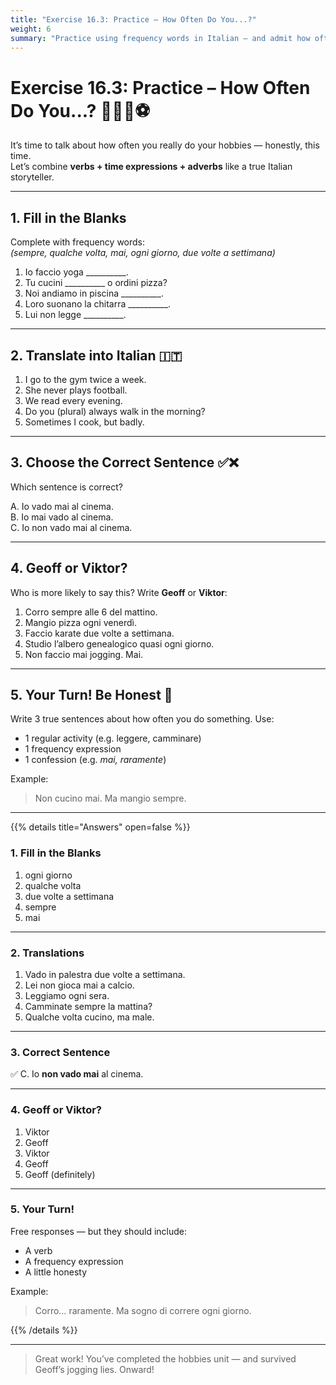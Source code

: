 ```yaml
---
title: "Exercise 16.3: Practice – How Often Do You...?"
weight: 6
summary: "Practice using frequency words in Italian – and admit how often you actually do that yoga you mention on your CV."
---
```


# Exercise 16.3: Practice – How Often Do You...? 🧘‍♂️📅⚽

It’s time to talk about how often you really do your hobbies — honestly, this time.  
Let’s combine **verbs + time expressions + adverbs** like a true Italian storyteller.

---

## 1. Fill in the Blanks

Complete with frequency words:  
*(sempre, qualche volta, mai, ogni giorno, due volte a settimana)*

1. Io faccio yoga __________.  
2. Tu cucini __________ o ordini pizza?  
3. Noi andiamo in piscina __________.  
4. Loro suonano la chitarra __________.  
5. Lui non legge __________.

---

## 2. Translate into Italian 🇮🇹

1. I go to the gym twice a week.  
2. She never plays football.  
3. We read every evening.  
4. Do you (plural) always walk in the morning?  
5. Sometimes I cook, but badly.

---

## 3. Choose the Correct Sentence ✅❌

Which sentence is correct?

A. Io vado mai al cinema.  
B. Io mai vado al cinema.  
C. Io non vado mai al cinema.

---

## 4. Geoff or Viktor?

Who is more likely to say this? Write **Geoff** or **Viktor**:

1. Corro sempre alle 6 del mattino.  
2. Mangio pizza ogni venerdì.  
3. Faccio karate due volte a settimana.  
4. Studio l’albero genealogico quasi ogni giorno.  
5. Non faccio mai jogging. Mai.

---

## 5. Your Turn! Be Honest 💬

Write 3 true sentences about how often you do something. Use:
- 1 regular activity (e.g. leggere, camminare)
- 1 frequency expression
- 1 confession (e.g. *mai, raramente*)

Example:

> Non cucino mai. Ma mangio sempre.

---

{{% details title="Answers" open=false %}}

### 1. Fill in the Blanks

1. ogni giorno  
2. qualche volta  
3. due volte a settimana  
4. sempre  
5. mai

---

### 2. Translations

1. Vado in palestra due volte a settimana.  
2. Lei non gioca mai a calcio.  
3. Leggiamo ogni sera.  
4. Camminate sempre la mattina?  
5. Qualche volta cucino, ma male.

---

### 3. Correct Sentence

✅ C. Io **non vado mai** al cinema.

---

### 4. Geoff or Viktor?

1. Viktor  
2. Geoff  
3. Viktor  
4. Geoff  
5. Geoff (definitely)

---

### 5. Your Turn!

Free responses — but they should include:
- A verb  
- A frequency expression  
- A little honesty

Example:  
> Corro… raramente. Ma sogno di correre ogni giorno.

{{% /details %}}

---

> Great work! You’ve completed the hobbies unit — and survived Geoff’s jogging lies. Onward!
